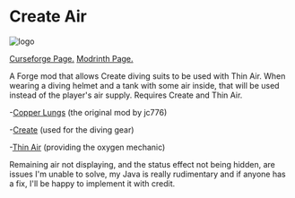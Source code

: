 # Create Air

![logo](https://i.imgur.com/rytDtnQ.png)

[Curseforge Page.](https://www.curseforge.com/minecraft/mc-mods/create-air-forge)
[Modrinth Page.](https://modrinth.com/mod/create-air-forge)

A Forge mod that allows Create diving suits to be used with Thin Air. When wearing a diving helmet and a tank with some air inside, that will be used instead of the player's air supply.
Requires Create and Thin Air.

-[Copper Lungs](https://modrinth.com/mod/copper-lungs) (the original mod by jc776)

-[Create](https://www.curseforge.com/minecraft/mc-mods/create) (used for the diving gear)

-[Thin Air](https://www.curseforge.com/minecraft/mc-mods/new-thin-air) (providing the oxygen mechanic)

Remaining air not displaying, and the status effect not being hidden, are issues I'm unable to solve, my Java is really rudimentary and if anyone has a fix, I'll be happy to implement it with credit.
